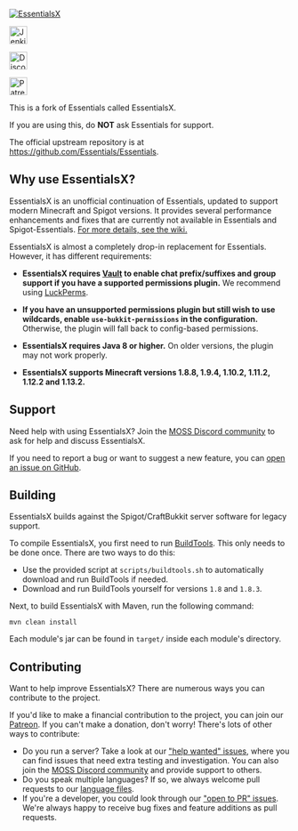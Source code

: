 [![EssentialsX](https://i.imgur.com/CP4SZpB.png)](https://essentialsx.github.io)

[<img alt="Jenkins" src="https://img.shields.io/badge/-Download_from_Jenkins-D24939.svg?logo=jenkins&style=flat-square&logoColor=white" height=32>](http://ci.ender.zone/job/EssentialsX/)

[<img alt="Discord" src="https://img.shields.io/badge/-Chat_on_Discord-7289DA.svg?logo=discord&style=flat-square&logoColor=white" height=32>](https://discord.gg/casfFyh)

[<img alt="Patreon" src="https://img.shields.io/badge/-Support_on_Patreon-F96854.svg?logo=patreon&style=flat-square&logoColor=white" height=32>](https://www.patreon.com/essentialsx)

This is a fork of Essentials called EssentialsX.

If you are using this, do **NOT** ask Essentials for support.

The official upstream repository is at https://github.com/Essentials/Essentials.


Why use EssentialsX?
--------

EssentialsX is an unofficial continuation of Essentials, updated to support modern Minecraft and Spigot versions. It provides several performance enhancements and fixes that are currently not available in Essentials and Spigot-Essentials. [For more details, see the wiki.](https://essentialsx.github.io/#/Improvements)

EssentialsX is almost a completely drop-in replacement for Essentials. However, it has different requirements:

* **EssentialsX requires [Vault](http://dev.bukkit.org/bukkit-plugins/vault/) to enable chat prefix/suffixes and group support if you have a supported permissions plugin.** We recommend using [LuckPerms](https://luckperms.github.io).

* **If you have an unsupported permissions plugin but still wish to use wildcards, enable `use-bukkit-permissions` in the configuration.** Otherwise, the plugin will fall back to config-based permissions.

* **EssentialsX requires Java 8 or higher.** On older versions, the plugin may not work properly.

* **EssentialsX supports Minecraft versions 1.8.8, 1.9.4, 1.10.2, 1.11.2, 1.12.2 and 1.13.2.**


Support
-------

Need help with using EssentialsX? Join the [MOSS Discord community](https://discord.gg/casfFyh) to ask for help and discuss EssentialsX.

If you need to report a bug or want to suggest a new feature, you can [open an issue on GitHub](https://github.com/EssentialsX/Essentials/issues/new/choose).


Building
--------

EssentialsX builds against the Spigot/CraftBukkit server software for legacy support.

To compile EssentialsX, you first need to run [BuildTools](https://www.spigotmc.org/wiki/buildtools).
This only needs to be done once. There are two ways to do this:

* Use the provided script at `scripts/buildtools.sh` to automatically download and run BuildTools if needed.
* Download and run BuildTools yourself for versions `1.8` and `1.8.3`.

Next, to build EssentialsX with Maven, run the following command:
```
mvn clean install
```

Each module's jar can be found in `target/` inside each module's directory.


Contributing
------------

Want to help improve EssentialsX? There are numerous ways you can contribute to the project.

If you'd like to make a financial contribution to the project, you can join our [Patreon](https://www.patreon.com/essentialsx/).
If you can't make a donation, don't worry! There's lots of other ways to contribute:

* Do you run a server? Take a look at our ["help wanted" issues](https://github.com/EssentialsX/Essentials/issues?q=is%3Aissue+is%3Aopen+sort%3Aupdated-desc+label%3A%22help+wanted%22),
  where you can find issues that need extra testing and investigation. You can also join the [MOSS Discord community](https://discord.gg/casfFyh)
  and provide support to others.
* Do you speak multiple languages? If so, we always welcome pull requests to our [language files](https://essentialsx.github.io/#/Locale).
* If you're a developer, you could look through our ["open to PR" issues](https://github.com/EssentialsX/Essentials/issues?q=is%3Aissue+is%3Aopen+sort%3Aupdated-desc+label%3A%22status%3A+open+to+PR%22).
  We're always happy to receive bug fixes and feature additions as pull requests.
